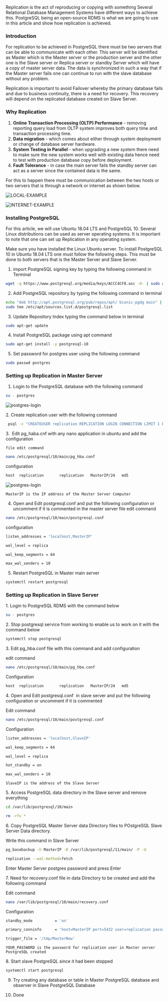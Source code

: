 Replication is the act of reproducing or copying with something Several Relational Database Management Systems have different ways to achieve this. PostgreSQL being an open-source RDMS is what we are going to use in this article and show how replication is achieved.

### Introduction

For replication to be achieved in PostgreSQL there must be two servers that can be able to communicate with each other. This server will be identified as Master which is the Master server or the production server and the other one is the Slave server or Replica server or standby Server which will have a copy of master server data. The data is synchronized in such a way that if the Master server fails one can continue to run with the slave database without any problem.

Replication is important to avoid Failover whereby the primary database fails and due to business continuity, there is a need for recovery. This recovery will depend on the replicated database created on Slave Server.

### Why Replication

1. **Online Transaction Processing (OLTP) Performance** - removing reporting query load from OLTP system improves both query time and transaction processing time.
2. **Data migration** - which comes about either through system deployment or change of database server hardware.
3. **System Testing in Parallel** - when upgrading a new system there need to make sure the new system works well with existing data hence need to test with production database copy before deployment.
4. **Fault Tolerance** - in case the main server fails the standby server can act as a server since the contained data is the same.

For this to happen there must be communication between the two hosts or two servers that is through a network or internet as shown below.

![LOCAL-EXAMPLE](engineering-education/How-to-Replicate-PostgreSQL-database/local-network.png)

![INTERNET-EXAMPLE](engineering-education/How-to-Replicate-PostgreSQL-database/internet-network.png)

### Installing PostgreSQL

For this article, we will use Ubuntu 18.04 LTS and PostgreSQL 10. Several Linux distributions can be used as server operating systems. It is important to note that one can set up Replication in any operating system.

Make sure you have installed the Linux Ubuntu server. To install PostgreSQL 10 in Ubuntu 18.04 LTS one must follow the following steps. This must be done to both servers that is the Master Server and Slave Server.

1. import PostgreSQL signing key by typing the following command in Terminal

```bash
wget -q https://www.postgresql.org/media/keys/ACCC4CF8.asc -O- | sudo apt-key add -
```

2. Add PostgreSQL repository by typing the following command in terminal

```bash
echo "deb http://apt.postgresql.org/pub/repos/apt/ bionic-pgdg main" | 
sudo tee /etc/apt/sources.list.d/postgresql.list
```

3. Update Repository Index typing the command below in terminal

```bash
sudo apt-get update
```

4. Install PostgreSQL package using apt command

```bash
sudo apt-get install -y postgresql-10
```

5. Set password for postgres user using the following command

```bash
sudo passwd postgres
```

### Setting up Replication in Master Server

1. Login to the PostgreSQL database with the following command

```bash
su - postgres
```

![postgres-login](engineering-education/How-to-Replicate-PostgreSQL-database/postgres-login.png)

2. Create replication user with the following command

```bash
 psql -c "CREATEUSER replication REPLICATION LOGIN CONNECTION LIMIT 1 ENCRYPTED PASSWORD'YOUR_PASSWORD';"
```

3.  Edit pg_haba.cnf with any nano application in ubuntu and add the configuration

`file edit command`

```bash
nano /etc/postgresql/10/main/pg_hba.conf
```

configuration

```bash
host  replication       replication   MasterIP/24   md5
```

![postgres-login](engineering-education/How-to-Replicate-PostgreSQL-database/pg_hba-edit.png)

`MasterIP is the IP address of the Master Server Computer`

4. Open and Edit postgresql.conf and put the following configuration or uncomment if it is commented in the master server
file edit command

```bash
nano /etc/postgresql/10/main/postgresql.conf
```

configuration

```bash
listen_addresses = 'localhost,MasterIP'

wal_level = replica

wal_keep_segments = 64

max_wal_senders = 10
```

5. Restart PostgreSQL in Master main server

```bash
systemctl restart postgresql
```

### Setting up Replication in Slave Server

1. Login to PostgreSQL RDMS with the command below

```bash
su - postgres
```

2. Stop postgresql service from working to enable us to work on it with the command below

```bash
systemctl stop postgresql
```

3. Edit pg\_hba.conf file with this command and add configuration

edit command

```bash
nano /etc/postgresql/10/main/pg_hba.conf
```

Configuration

```bash
host  replication       replication   MasterIP/24   md5
```

4. Open and
Edit postgresql.conf<span style="mso-spacerun:yes">&nbsp;&nbsp;</span>in slave
server and put the following configuration or uncomment if it is commented

Edit command

```bash
nano /etc/postgresql/10/main/postgresql.conf
```

Configuration

```bash
listen_addresses = 'localhost,SlaveIP'

wal_keep_segments = 64

wal_level = replica

hot_standby = on

max_wal_senders = 10
```

`SlaveIP is the address of the Slave Server`

5. Access PostgreSQL data directory in the Slave server and remove everything

```bash
cd /var/lib/postgresql/10/main
```

```bash
rm -rfv *
```

6. Copy PostgreSQL Master Server data Directory files to POstgreSQL Slave Server Data directory.

Write this command in Slave Server

```bash
pg_basebackup -h MasterIP -D /var/lib/postgresql/11/main/ -P -U

replication --wal-method=fetch
```

Enter Master Server postgres password and press Enter

7. Need for recovery.conf file in data Directory to be created and add the following command

Edit command

```bash
nano /var/lib/postgresql/10/main/recovery.conf
```

Configuration

```bash
standby_mode          = 'on'

primary_conninfo      = 'host=MasterIP port=5432 user=replication password=YOUR_PASSWORD'

trigger_file = '/tmp/MasterNow'
```

`YOUR_PASSWORD is the password for replication user in Master server PostgreSQL created`

8. Start slave PostgreSQL since it had been stopped

```bash
systemctl start postgresql
```

9. Try creating any database or table in Master PostgreSQL database and observer in Slave PostgreSQL Database

10. Done